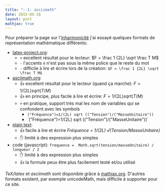 ```yaml
---
title: ":-1: asciimath"
date: 2015-05-18
layout: post
mathjax: true
---
```


Pour préparer la page sur l'[inharmonicité](/blog/2015/0516inharmonicity) j'ai essayé quelques formats de représentation mathématique différents:

* [latex-project.org](https://www.latex-project.org/):
  * `+` excellent résultat pour le lecteur: $F = \frac 1 {2L} \sqrt \frac T M$
  * `-` l'accents `é` n'est pas sous la même police que le reste du mot
  * `-` difficile à lire et écrire lors de la création: `$F = \frac 1 {2L} \sqrt \frac T M$`
* [asciimath.org](http://asciimath.org/):
  * :+1: excellent résultat pour le lecteur (quand ça marche): $F = 1/(2L) sqrt (T/M)$
  * :+1: en principe, plus facile à lire et écrire: $F = 1/(2L) sqrt (T/M)$
  * :skull: en pratique, support très mal les nom de variables qui se confondent avec les symbols
    * `("Fréquence")=1/(2L) sqrt (("Tension")/("MasseUnitaire"))`
    * \`("Fréquence")=1/(2L) sqrt (("Tension")/("MasseUnitaire"))\`
* [plain text](https://en.wikipedia.org/wiki/Mathematical_operators_and_symbols_in_Unicode):
  * :+1: facile à lire et écrire *Fréquence = 1/(2L) √(Tension/MasseUnitaire)*
  * :hand: limité à des expression plus simples
* code (javascript): `frequence =  Math.sqrt(tension/masseUnitaire) / longueur / 2`
  * :hand: limité à des expression plus simples
  * :+1: la formule peux être plus facilement testé et/ou utilisé

*TeX/latex* et *asciimath* sont disponible grâce à [mathjax.org](https://www.mathjax.org/). D'autres formats existent, par exemple unicodeMath, mais difficile à supporter pour ce site.
